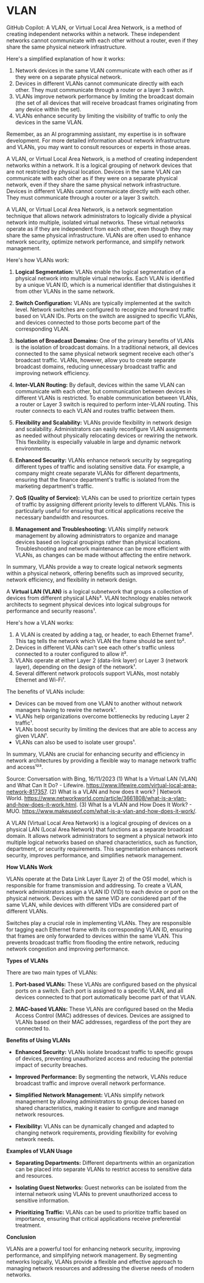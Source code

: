 # VLAN

GitHub Copilot: A VLAN, or Virtual Local Area Network, is a method of creating independent networks within a network. These independent networks cannot communicate with each other without a router, even if they share the same physical network infrastructure.

Here's a simplified explanation of how it works:

1. Network devices in the same VLAN communicate with each other as if they were on a separate physical network.
2. Devices in different VLANs cannot communicate directly with each other. They must communicate through a router or a layer 3 switch.
3. VLANs improve network performance by limiting the broadcast domain (the set of all devices that will receive broadcast frames originating from any device within the set).
4. VLANs enhance security by limiting the visibility of traffic to only the devices in the same VLAN.

Remember, as an AI programming assistant, my expertise is in software development. For more detailed information about network infrastructure and VLANs, you may want to consult resources or experts in those areas.

A VLAN, or Virtual Local Area Network, is a method of creating independent networks within a network. It is a logical grouping of network devices that are not restricted by physical location. Devices in the same VLAN can communicate with each other as if they were on a separate physical network, even if they share the same physical network infrastructure. Devices in different VLANs cannot communicate directly with each other. They must communicate through a router or a layer 3 switch.

A VLAN, or Virtual Local Area Network, is a network segmentation technique that allows network administrators to logically divide a physical network into multiple, isolated virtual networks. These virtual networks operate as if they are independent from each other, even though they may share the same physical infrastructure. VLANs are often used to enhance network security, optimize network performance, and simplify network management.

Here's how VLANs work:

1. **Logical Segmentation:** VLANs enable the logical segmentation of a physical network into multiple virtual networks. Each VLAN is identified by a unique VLAN ID, which is a numerical identifier that distinguishes it from other VLANs in the same network.

2. **Switch Configuration:** VLANs are typically implemented at the switch level. Network switches are configured to recognize and forward traffic based on VLAN IDs. Ports on the switch are assigned to specific VLANs, and devices connected to those ports become part of the corresponding VLAN.

3. **Isolation of Broadcast Domains:** One of the primary benefits of VLANs is the isolation of broadcast domains. In a traditional network, all devices connected to the same physical network segment receive each other's broadcast traffic. VLANs, however, allow you to create separate broadcast domains, reducing unnecessary broadcast traffic and improving network efficiency.

4. **Inter-VLAN Routing:** By default, devices within the same VLAN can communicate with each other, but communication between devices in different VLANs is restricted. To enable communication between VLANs, a router or Layer 3 switch is required to perform inter-VLAN routing. This router connects to each VLAN and routes traffic between them.

5. **Flexibility and Scalability:** VLANs provide flexibility in network design and scalability. Administrators can easily reconfigure VLAN assignments as needed without physically relocating devices or rewiring the network. This flexibility is especially valuable in large and dynamic network environments.

6. **Enhanced Security:** VLANs enhance network security by segregating different types of traffic and isolating sensitive data. For example, a company might create separate VLANs for different departments, ensuring that the finance department's traffic is isolated from the marketing department's traffic.

7. **QoS (Quality of Service):** VLANs can be used to prioritize certain types of traffic by assigning different priority levels to different VLANs. This is particularly useful for ensuring that critical applications receive the necessary bandwidth and resources.

8. **Management and Troubleshooting:** VLANs simplify network management by allowing administrators to organize and manage devices based on logical groupings rather than physical locations. Troubleshooting and network maintenance can be more efficient with VLANs, as changes can be made without affecting the entire network.

In summary, VLANs provide a way to create logical network segments within a physical network, offering benefits such as improved security, network efficiency, and flexibility in network design.

A **Virtual LAN (VLAN)** is a logical subnetwork that groups a collection of devices from different physical LANs³. VLAN technology enables network architects to segment physical devices into logical subgroups for performance and security reasons¹.

Here's how a VLAN works:
1. A VLAN is created by adding a tag, or header, to each Ethernet frame². This tag tells the network which VLAN the frame should be sent to².
2. Devices in different VLANs can't see each other's traffic unless connected to a router configured to allow it².
3. VLANs operate at either Layer 2 (data-link layer) or Layer 3 (network layer), depending on the design of the network¹.
4. Several different network protocols support VLANs, most notably Ethernet and Wi-Fi¹.

The benefits of VLANs include:
- Devices can be moved from one VLAN to another without network managers having to rewire the network¹.
- VLANs help organizations overcome bottlenecks by reducing Layer 2 traffic¹.
- VLANs boost security by limiting the devices that are able to access any given VLAN¹.
- VLANs can also be used to isolate user groups¹.

In summary, VLANs are crucial for enhancing security and efficiency in network architectures by providing a flexible way to manage network traffic and access¹²³.

Source: Conversation with Bing, 16/11/2023
(1) What Is a Virtual LAN (VLAN) and What Can It Do? - Lifewire. https://www.lifewire.com/virtual-local-area-network-817357.
(2) What is a VLAN and how does it work? | Network World. https://www.networkworld.com/article/3661808/what-is-a-vlan-and-how-does-it-work.html.
(3) What Is a VLAN and How Does It Work? - MUO. https://www.makeuseof.com/what-is-a-vlan-and-how-does-it-work/.

A VLAN (Virtual Local Area Network) is a logical grouping of devices on a physical LAN (Local Area Network) that functions as a separate broadcast domain. It allows network administrators to segment a physical network into multiple logical networks based on shared characteristics, such as function, department, or security requirements. This segmentation enhances network security, improves performance, and simplifies network management.

**How VLANs Work**

VLANs operate at the Data Link Layer (Layer 2) of the OSI model, which is responsible for frame transmission and addressing. To create a VLAN, network administrators assign a VLAN ID (VID) to each device or port on the physical network. Devices with the same VID are considered part of the same VLAN, while devices with different VIDs are considered part of different VLANs.

Switches play a crucial role in implementing VLANs. They are responsible for tagging each Ethernet frame with its corresponding VLAN ID, ensuring that frames are only forwarded to devices within the same VLAN. This prevents broadcast traffic from flooding the entire network, reducing network congestion and improving performance.

**Types of VLANs**

There are two main types of VLANs:

1. **Port-based VLANs:** These VLANs are configured based on the physical ports on a switch. Each port is assigned to a specific VLAN, and all devices connected to that port automatically become part of that VLAN.

2. **MAC-based VLANs:** These VLANs are configured based on the Media Access Control (MAC) addresses of devices. Devices are assigned to VLANs based on their MAC addresses, regardless of the port they are connected to.

**Benefits of Using VLANs**

* **Enhanced Security:** VLANs isolate broadcast traffic to specific groups of devices, preventing unauthorized access and reducing the potential impact of security breaches.

* **Improved Performance:** By segmenting the network, VLANs reduce broadcast traffic and improve overall network performance.

* **Simplified Network Management:** VLANs simplify network management by allowing administrators to group devices based on shared characteristics, making it easier to configure and manage network resources.

* **Flexibility:** VLANs can be dynamically changed and adapted to changing network requirements, providing flexibility for evolving network needs.

**Examples of VLAN Usage**

* **Separating Departments:** Different departments within an organization can be placed into separate VLANs to restrict access to sensitive data and resources.

* **Isolating Guest Networks:** Guest networks can be isolated from the internal network using VLANs to prevent unauthorized access to sensitive information.

* **Prioritizing Traffic:** VLANs can be used to prioritize traffic based on importance, ensuring that critical applications receive preferential treatment.

**Conclusion**

VLANs are a powerful tool for enhancing network security, improving performance, and simplifying network management. By segmenting networks logically, VLANs provide a flexible and effective approach to managing network resources and addressing the diverse needs of modern networks.
